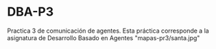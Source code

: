 # DBA-P3
Practica 3 de comunicación de agentes. Esta práctica corresponde a la asignatura de Desarrollo Basado en Agentes
"mapas-pr3/santa.jpg"